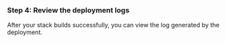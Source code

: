 <!-- usedin: [ _general/Introduction/cloud66-introduction.md] -->


### Step 4: Review the deployment logs

After your stack builds successfully, you can view the log generated by the deployment.


